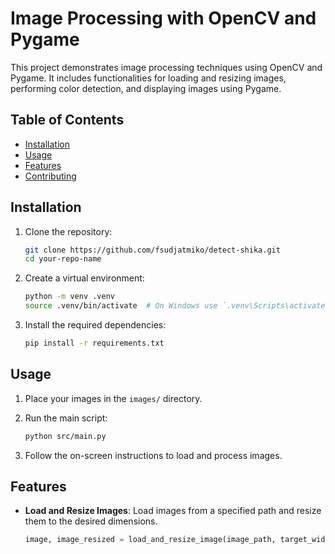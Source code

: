 # Image Processing with OpenCV and Pygame

This project demonstrates image processing techniques using OpenCV and Pygame. It includes functionalities for loading and resizing images, performing color detection, and displaying images using Pygame.

## Table of Contents

- [Installation](#installation)
- [Usage](#usage)
- [Features](#features)
- [Contributing](#contributing)

## Installation

1. Clone the repository:
    ```sh
    git clone https://github.com/fsudjatmiko/detect-shika.git
    cd your-repo-name
    ```

2. Create a virtual environment:
    ```sh
    python -m venv .venv
    source .venv/bin/activate  # On Windows use `.venv\Scripts\activate`
    ```

3. Install the required dependencies:
    ```sh
    pip install -r requirements.txt
    ```

## Usage

1. Place your images in the `images/` directory.

2. Run the main script:
    ```sh
    python src/main.py
    ```

3. Follow the on-screen instructions to load and process images.

## Features

- **Load and Resize Images**: Load images from a specified path and resize them to the desired dimensions.
  ```python
  image, image_resized = load_and_resize_image(image_path, target_width, target_height)